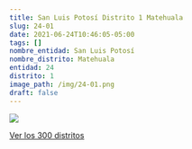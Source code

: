 ```yaml
---
title: San Luis Potosí Distrito 1 Matehuala
slug: 24-01
date: 2021-06-24T10:46:05-05:00
tags: []
nombre_entidad: San Luis Potosí
nombre_distrito: Matehuala
entidad: 24
distrito: 1
image_path: /img/24-01.png
draft: false
---
```


![](/img/24-01.png)

[Ver los 300 distritos](/docs/elecciones-2021)
